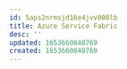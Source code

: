 ```yaml
---
id: 5aps2nrmsjd16e4jvv000lb
title: Azure Service Fabric
desc: ''
updated: 1653660840769
created: 1653660840769
---
```



